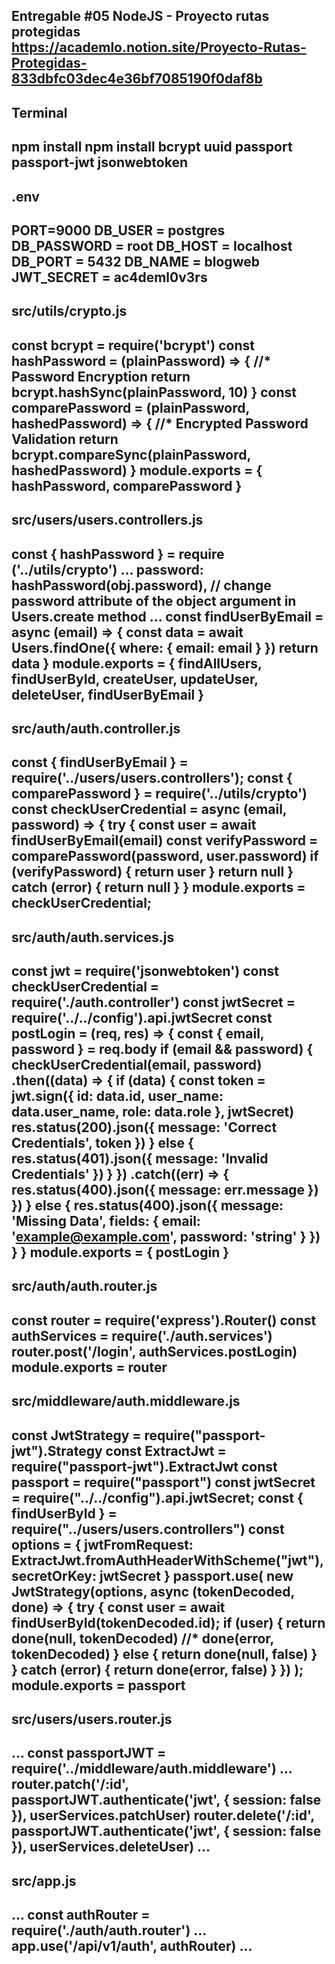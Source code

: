 Entregable #05 NodeJS - Proyecto rutas protegidas
https://academlo.notion.site/Proyecto-Rutas-Protegidas-833dbfc03dec4e36bf7085190f0daf8b
-------------------------------------------------------------
Terminal
-------------------------------------------------------------
npm install
npm install bcrypt uuid passport passport-jwt jsonwebtoken
-------------------------------------------------------------
.env
-------------------------------------------------------------
PORT=9000
DB_USER = postgres
DB_PASSWORD = root
DB_HOST = localhost
DB_PORT = 5432
DB_NAME = blogweb
JWT_SECRET = ac4deml0v3rs
-------------------------------------------------------------
src/utils/crypto.js
-------------------------------------------------------------
const bcrypt = require('bcrypt')
const hashPassword = (plainPassword) => {   //* Password Encryption
  return bcrypt.hashSync(plainPassword, 10)
}
const comparePassword = (plainPassword, hashedPassword) => { //* Encrypted Password Validation
  return bcrypt.compareSync(plainPassword, hashedPassword)
}
module.exports = {
  hashPassword,
  comparePassword
}
-------------------------------------------------------------
src/users/users.controllers.js
-------------------------------------------------------------
const { hashPassword } = require ('../utils/crypto')
...
password: hashPassword(obj.password), // change password attribute of the object argument in Users.create method
...
const findUserByEmail = async (email) => {
    const data = await Users.findOne({
        where: {
            email: email
        }
    })
    return data
}
module.exports = {
    findAllUsers,
    findUserById,
    createUser,
    updateUser,
    deleteUser,
    findUserByEmail
}
-------------------------------------------------------------
src/auth/auth.controller.js
-------------------------------------------------------------
const { findUserByEmail } = require('../users/users.controllers');
const { comparePassword } = require('../utils/crypto')
const checkUserCredential = async (email, password) => {
  try {
      const user = await findUserByEmail(email)
      const verifyPassword = comparePassword(password, user.password)
      if (verifyPassword) {
          return user
      }
      return null
  } catch (error) {
      return null
  }
}
module.exports = checkUserCredential;
-------------------------------------------------------------
src/auth/auth.services.js
-------------------------------------------------------------
const jwt = require('jsonwebtoken')
const checkUserCredential = require('./auth.controller')
const jwtSecret = require('../../config').api.jwtSecret
const postLogin = (req, res) => {
  const { email, password } = req.body
  if (email && password) {
    checkUserCredential(email, password)
      .then((data) => {
        if (data) {
          const token = jwt.sign({
            id: data.id,
            user_name: data.user_name,
            role: data.role
          }, jwtSecret)
          res.status(200).json({
            message: 'Correct Credentials',
            token
          })
        } else {
          res.status(401).json({ message: 'Invalid Credentials' })
        }
      })
      .catch((err) => {
        res.status(400).json({ message: err.message })
      })
  } else {
    res.status(400).json({ message: 'Missing Data', fields: { email: 'example@example.com', password: 'string' } })
  }
}
module.exports = {
  postLogin
}
-------------------------------------------------------------
src/auth/auth.router.js
-------------------------------------------------------------
const router = require('express').Router()
const authServices = require('./auth.services')
router.post('/login', authServices.postLogin)
module.exports = router
-------------------------------------------------------------
src/middleware/auth.middleware.js
-------------------------------------------------------------
const JwtStrategy = require("passport-jwt").Strategy
const ExtractJwt = require("passport-jwt").ExtractJwt
const passport = require("passport")
const jwtSecret = require("../../config").api.jwtSecret;
const { findUserById } = require("../users/users.controllers")
const options = {
  jwtFromRequest: ExtractJwt.fromAuthHeaderWithScheme("jwt"),
  secretOrKey: jwtSecret
}
passport.use(
  new JwtStrategy(options, async (tokenDecoded, done) => {
    try {
      const user = await findUserById(tokenDecoded.id);
      if (user) {
        return done(null, tokenDecoded)  //* done(error, tokenDecoded)
      } else {
        return done(null, false)
      }
    } catch (error) {
      return done(error, false)
    }
  })
);
module.exports = passport
-------------------------------------------------------------
src/users/users.router.js
-------------------------------------------------------------
...
const passportJWT = require('../middleware/auth.middleware')
...
router.patch('/:id', passportJWT.authenticate('jwt', { session: false }), userServices.patchUser) 
router.delete('/:id', passportJWT.authenticate('jwt', { session: false }), userServices.deleteUser) 
...
-------------------------------------------------------------
src/app.js
-------------------------------------------------------------
...
const authRouter = require('./auth/auth.router')
...
app.use('/api/v1/auth', authRouter)
...
-------------------------------------------------------------
